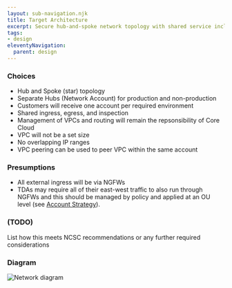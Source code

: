 ```yaml
---
layout: sub-navigation.njk
title: Target Architecture
excerpt: Secure hub-and-spoke network topology with shared service including ingress and egress
tags:
- design
eleventyNavigation:
  parent: design
---
```


### Choices
* Hub and Spoke (star) topology
* Separate Hubs (Network Account) for production and non-production
* Customers will receive one account per required environment
* Shared ingress, egress, and inspection
* Management of VPCs and routing will remain the repsonsibility of Core Cloud
* VPC will not be a set size
* No overlapping IP ranges
* VPC peering can be used to peer VPC within the same account


### Presumptions
* All external ingress will be via NGFWs
* TDAs may require all of their east-west traffic to also run through NGFWs and this should be managed by
policy and applied at an OU level (see [Account Strategy](../governance/)).

### (TODO)
List how this meets NCSC recommendations or any further required considerations
### Diagram
![Network diagram](../../assets/images/CoreCloud.png)
